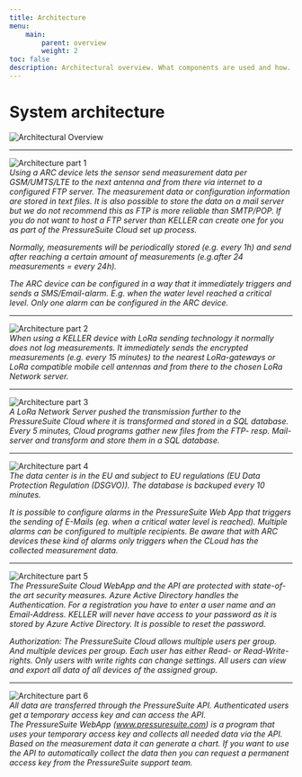 ```yaml
---
title: Architecture
menu:
    main:
        parent: overview
        weight: 2
toc: false
description: Architectural overview. What components are used and how.
---
```


# System architecture

![Architectural Overview](<https://docs.pressuresuite.com/cloud-interfaces/img/KellerCloud_Architecture.png>"Architectural Overview")

---  

![Architecture part 1](../../img/arch2.png)  
*Using a ARC device lets the sensor send measurement data per GSM/UMTS/LTE to the next antenna and from there via internet to a configured FTP server. The measurement data or configuration information are stored in text files. It is also possible to store the data on a mail server but we do not recommend this as FTP is more reliable than SMTP/POP. If you do not want to host a FTP server than KELLER can create one for you as part of the PressureSuite Cloud set up process.*  

*Normally, measurements will be periodically stored (e.g. every 1h) and send after reaching a certain amount of measurements (e.g.after 24 measurements = every 24h).*  

*The ARC device can be configured in a way that it immediately triggers and sends a SMS/Email-alarm. E.g. when the water level reached a critical level. Only one alarm can be configured in the ARC device.*
  
---  
![Architecture part 2](../../img/arch1.png)  
*When using a KELLER device with LoRa sending technology it normally does not log measurements. It immediately sends the encrypted measurements (e.g. every 15 minutes) to the nearest LoRa-gateways or LoRa compatible mobile cell antennas and from there to the chosen LoRa Network server.*
  
---  
![Architecture part 3](../../img/arch3.png)  
*A LoRa Network Server pushed the transmission further to the PressureSuite Cloud where it is transformed and stored in a SQL database.*  
*Every 5 minutes, Cloud programs gather new files from the FTP- resp. Mail-server and transform and store them in a SQL database.*
  
---
![Architecture part 4](../../img/arch4.png)  
*The data center is in the EU and subject to EU regulations (EU Data Protection Regulation (DSGVO)). The database is backuped every 10 minutes.*  

*It is possible to configure alarms in the PressureSuite Web App that triggers the sending of E-Mails (eg. when a critical water level is reached). Multiple alarms can be configured to multiple recipients. Be aware that with ARC devices these kind of alarms only triggers when the CLoud has the collected measurement data.*
  
---  
![Architecture part 5](../../img/arch6.png)  
*The PressureSuite Cloud WebApp and the API are protected with state-of-the art security measures. Azure Active Directory handles the Authentication. For a registration you have to enter a user name and an Email-Address. KELLER will never have access to your password as it is stored by Azure Active Directory. It is possible to reset the password.*  

*Authorization: The PressureSuite Cloud allows multiple users per group. And multiple devices per group. Each user has either Read- or Read-Write-rights. Only users with write rights can change settings. All users can view and export all data of all devices of the assigned group.*
  
---
![Architecture part 6](../../img/arch5.png)  
*All data are transferred through the PressureSuite API. Authenticated users get a temporary access key and can access the API.*  
*The PressureSuite WebApp (www.pressuresuite.com) is a program that uses your temporary access key and collects all needed data via the API. Based on the measurement data it can generate a chart.*
*If you want to use the API to automatically collect the data then you can request a permanent access key from the PressureSuite support team.*
